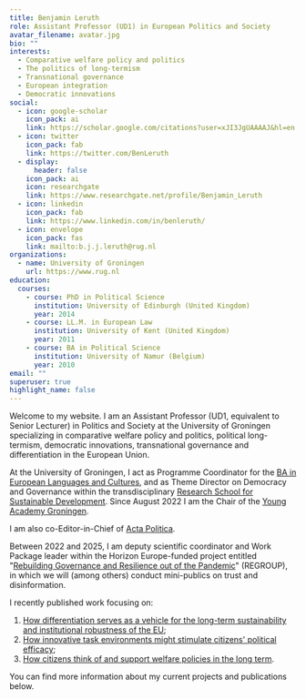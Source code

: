 ```yaml
---
title: Benjamin Leruth
role: Assistant Professor (UD1) in European Politics and Society
avatar_filename: avatar.jpg
bio: ""
interests:
  - Comparative welfare policy and politics
  - The politics of long-termism
  - Transnational governance
  - European integration
  - Democratic innovations
social:
  - icon: google-scholar
    icon_pack: ai
    link: https://scholar.google.com/citations?user=xJI3JgUAAAAJ&hl=en
  - icon: twitter
    icon_pack: fab
    link: https://twitter.com/BenLeruth
  - display:
      header: false
    icon_pack: ai
    icon: researchgate
    link: https://www.researchgate.net/profile/Benjamin_Leruth
  - icon: linkedin
    icon_pack: fab
    link: https://www.linkedin.com/in/benleruth/
  - icon: envelope
    icon_pack: fas
    link: mailto:b.j.j.leruth@rug.nl
organizations:
  - name: University of Groningen
    url: https://www.rug.nl
education:
  courses:
    - course: PhD in Political Science
      institution: University of Edinburgh (United Kingdom)
      year: 2014
    - course: LL.M. in European Law
      institution: University of Kent (United Kingdom)
      year: 2011
    - course: BA in Political Science
      institution: University of Namur (Belgium)
      year: 2010
email: ""
superuser: true
highlight_name: false
---
```

Welcome to my website. I am an Assistant Professor (UD1, equivalent to Senior Lecturer) in Politics and Society at the University of Groningen specializing in comparative welfare policy and politics, political long-termism, democratic innovations, transnational governance and differentiation in the European Union. 

At the University of Groningen, I act as Programme Coordinator for the [BA in European Languages and Cultures](https://www.rug.nl/bachelors/european-languages-and-cultures/?lang=en), and as Theme Director on Democracy and Governance within the transdisciplinary [Research School for Sustainable Development](https://www.rug.nl/sustainable-society). Since August 2022 I am the Chair of the [Young Academy Groningen](https://www.rug.nl/research/young-academy/?lang=en). 

I am also co-Editor-in-Chief of [Acta Politica](https://www.palgrave.com/gp/journal/41269).

Between 2022 and 2025, I am deputy scientific coordinator and Work Package leader within the Horizon Europe-funded project entitled "[Rebuilding Governance and Resilience out of the Pandemic](https://regroup-horizon.eu/)" (REGROUP), in which we will (among others) conduct mini-publics on trust and disinformation. 

I recently published work focusing on: 

1. [How differentiation serves as a vehicle for the long-term sustainability and institutional robustness of the EU](https://onlinelibrary.wiley.com/doi/10.1111/jcms.13404); 
2. [How innovative task environments might stimulate citizens' political efficac](https://www.ingentaconnect.com/content/tpp/pap/2020/00000048/00000003/art00001;jsessionid=3ijmtu3d2egbq.x-ic-live-01)[y](https://uia.brage.unit.no/uia-xmlui/bitstream/handle/11250/2686741/Trondal10084.pdf?sequence=1);
3. [How citizens think of and support welfare policies in the long term](https://link.springer.com/book/10.1007/978-3-319-75783-4).

You can find more information about my current projects and publications below.